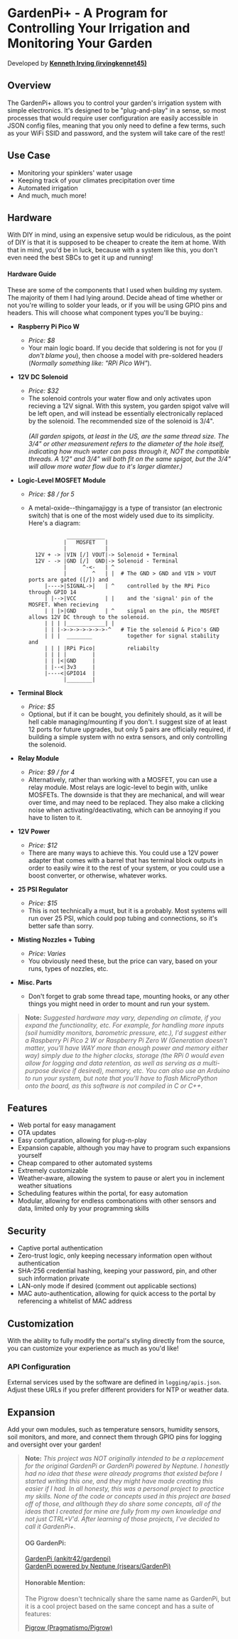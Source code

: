 # GardenPi+ - A Program for Controlling Your Irrigation and Monitoring Your Garden
Developed by [<strong>Kenneth Irving (irvingkennet45)</strong>](https://github.com/irvingkennet45 'My Github Profile')

## Overview
The GardenPi+ allows you to control your garden's irrigation system with simple electronics. It's designed to be "plug-and-play" in a sense, so most processes that would require user configuration are easily accessible in JSON config files, meaning that you only need to define a few terms, such as your WiFi SSID and password, and the system will take care of the rest!

## Use Case

- Monitoring your spinklers' water usage
- Keeping track of your climates precipitation over time
- Automated irrigation
- And much, much more!

## Hardware
With DIY in mind, using an expensive setup would be ridiculous, as the  point of DIY is that it is supposed to be cheaper to create the item at home. With that in mind, you'd be in luck, because with a system like this, you don't even need the best SBCs to get it up and running!

#### Hardware Guide
These are some of the components that I used when building my system. The majority of them I had lying around. Decide ahead of time whether or not you're willing to solder your leads, or if you will be using GPIO pins and headers. This will choose what component types you'll be buying.:
- <strong>Raspberry Pi Pico W</strong>
    - <em>Price: $8 </em>
    - Your main logic board. If you decide that soldering is not for you (<em>I don't blame you</em>), then choose a model with pre-soldered headers (<em>Normally something like: "RPi Pico WH"</em>).

- <strong>12V DC Solenoid</strong>
    - <em>Price: $32 </em>
    - The solenoid controls your water flow and only activates upon recieving a 12V signal. With this system, you garden spigot valve will be left open, and will instead be essentially electronically replaced by the solenoid. The recommended size of the solenoid is 3/4". <br> <em>  
    (All garden spigots, at least in the US, are the same thread size. The 3/4" or other measurement refers to the diameter of the hole itself, indicating how much water can pass through it, NOT the compatible threads. A 1/2" and 3/4" will both fit on the same spigot, but the 3/4" will allow more water flow due to it's larger diamter.)</em>

- <strong>Logic-Level MOSFET Module</strong>
    - <em>Price: $8 / for 5 </em>
    - A metal-oxide--thingamajiggy is a type of transistor (an electronic switch) that is one of the most widely used due to its simplicity. Here's a diagram: <br>
    
                      ____________
                     |   MOSFET   |
                     |            |
            12V + -> |VIN [/] VOUT|-> Solenoid + Terminal
            12V - -> |GND [/]  GND|-> Solenoid - Terminal
                     |     ^-<-   | ^
                     |        ^   | |  # The GND > GND and VIN > VOUT ports are gated ([/]) and
               |---->|SIGNAL->|   | ^    controlled by the RPi Pico through GPIO 14
               | |-->|VCC         | |    and the 'signal' pin of the MOSFET. When recieving
               | | |>|GND         | ^    signal on the pin, the MOSFET allows 12V DC through to the solenoid.
               | | | |____________| |
               | | |->->->->->->->-^   # Tie the solenoid & Pico's GND
               | | |  ________           together for signal stability and
               | | | |RPi Pico|          reliabilty
               | | | |        |        
               | | |<|GND     |        
               | |--<|3v3     |        
               |----<|GPIO14  |        
                     |________|

- <strong>Terminal Block</strong>
    - <em>Price: $5 </em>
    - Optional, but if it can be bought, you definitely should, as it will be hell cable managing/mounting if you don't. I suggest size of at least 12 ports for future upgrades, but only 5 pairs are officially required, if building a simple system with no extra sensors, and only controlling the solenoid.
- <strong>Relay Module</strong>
    - <em>Price: $9 / for 4 </em>
    - Alternatively, rather than working with a MOSFET, you can use a relay module. Most relays are logic-level to begin with, unlike MOSFETs. The downside is that they are mechanical, and will wear over time, and may need to be replaced. They also make a clicking noise when activating/deactivating, which can be annoying if you have to listen to it.
- <strong>12V Power</strong>
    - <em>Price: $12</em>
    - There are many ways to achieve this. You could use a 12V power adapter that comes with a barrel that has terminal block outputs in order to easily wire it to the rest of your system, or you could use a boost converter, or otherwise, whatever works.
- <strong>25 PSI Regulator</strong>
    - <em>Price: $15</em>
    - This is not technically a must, but it is a probably. Most systems will run over 25 PSI, which could pop tubing and connections, so it's better safe than sorry.
- <strong>Misting Nozzles + Tubing</strong>
    - <em>Price: Varies</em>
    - You obviously need these, but the price can vary, based on your runs, types of nozzles, etc.
- <strong>Misc. Parts</strong>
    - Don't forget to grab some thread tape, mounting hooks, or any other things you might need in order to mount and run your system.

> <strong>Note:</strong> <em>Suggested hardware may vary, depending on climate, if you expand the functionality, etc. For example, for handling more inputs (soil humidity monitors, barometric pressure, etc.), I'd suggest either a Raspberry Pi Pico 2 W or Raspberry Pi Zero W (Generation doesn't matter, you'll have WAY more than enough power and memory either way) simply due to the higher clocks, storage (the RPi 0 would even allow for logging and data retention, as well as serving as a multi-purpose device if desired), memory, etc. You can also use an Arduino to run your system, but note that you'll have to flash MicroPython onto the board, as this software is not compiled in C or C++.</em>

## Features

- Web portal for easy managament
- OTA updates
- Easy configuration, allowing for plug-n-play
- Expansion capable, although you may have to program such expansions yourself
- Cheap compared to other automated systems
- Extremely customizable
- Weather-aware, allowing the system to pause or alert you in inclement weather situations
- Scheduling features within the portal, for easy automation
- Modular, allowing for endless combonations with other sensors and data, limited only by your programming skills

## Security

- Captive portal authentication
- Zero-trust logic, only keeping necessary information open without authentication
- SHA-256 credential hashing, keeping your password, pin, and other such information private
- LAN-only mode if desired (comment out applicable sections)
- MAC auto-authentication, allowing for quick access to the portal by referencing a whitelist of MAC address

## Customization

With the ability to fully modify the portal's styling directly from the source, you can customize your experience as much as you'd like!

### API Configuration

External services used by the software are defined in `logging/apis.json`.
Adjust these URLs if you prefer different providers for NTP or weather data.

## Expansion

Add your own modules, such as temperature sensors, humidity sensors, soil monitors, and more, and connect them through GPIO pins for logging and oversight over your garden!

> <strong>Note:</strong> <em>This project was NOT originally intended to be a replacement for the original GardenPi or GardenPi powered by Neptune. I honestly had no idea that these were already programs that existed before I started writing this one, and they might have made creating this easier if I had. In all honesty, this was a personal project to practice my skills. None of the code or concepts used in this project are based off of those, and allthough they do share some concepts, all of the ideas that I created for mine are fully from my own knowledge and not just CTRL+V'd. After learning of those projects, I've decided to call it GardenPi+.</em>
>#### OG GardenPi:
> [GardenPi (ankitr42/gardenpi)](https://github.com./ankitr42/gardenpi 'GardenPi') <br>
> [GardenPi powered by Neptune (rjsears/GardenPi)](https://github.com/rjsears/GardenPi 'GardenPi Powered by Neptune')
>
>#### Honorable Mention:
>The Pigrow doesn't technically share the same name as GardenPi, but it is a cool project based on the same concept and has a suite of features:
>
> [Pigrow (Pragmatismo/Pigrow)](https://github.com/Pragmatismo/Pigrow 'Pigrow Project')
